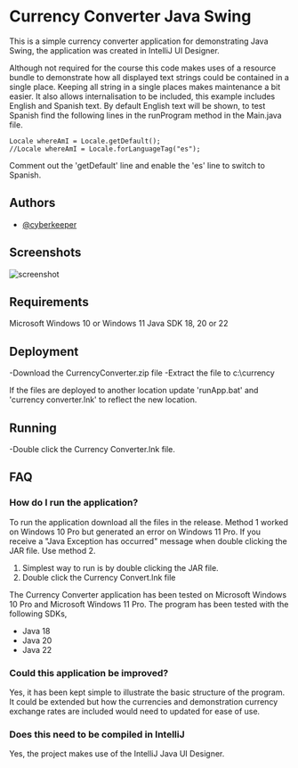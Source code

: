 
# Currency Converter Java Swing

This is a simple currency converter application for demonstrating Java Swing,  the application was created in IntelliJ UI Designer. 

Although not required for the course this code makes uses of a resource bundle to demonstrate how all displayed text strings could be contained in a single place. Keeping all string in a single places makes maintenance a bit easier. It also allows internalisation to be included, this example includes English and Spanish text. By default English text will be shown, to test Spanish find the following lines in the runProgram method in the Main.java file.

```
Locale whereAmI = Locale.getDefault();
//Locale whereAmI = Locale.forLanguageTag("es");
```

Comment out the 'getDefault' line and enable the 'es' line to switch to Spanish.

## Authors

- [@cyberkeeper](https://github.com/cyberkeeper)


## Screenshots

![screenshot](https://github.com/cyberkeeper/CurrencyConverterGUI/assets/40637121/6596407f-2277-4919-b326-64a6c0b86af8)

## Requirements
Microsoft Windows 10 or Windows 11
Java SDK 18, 20 or 22

## Deployment
-Download the CurrencyConverter.zip file
-Extract the file to c:\currency

If the files are deployed to another location update 'runApp.bat' and 'currency converter.lnk' to reflect the new location.

## Running
-Double click the Currency Converter.lnk file.

## FAQ

### How do I run the application?

To run the application download all the files in the release. Method 1 worked on Windows 10 Pro but generated an error on Windows 11 Pro. If you receive a "Java Exception has occurred" message when double clicking the JAR file. Use method 2.

1. Simplest way to run is by double clicking the JAR file.
2. Double click the Currency Convert.lnk file


The Currency Converter application has been tested on Microsoft Windows 10 Pro and Microsoft Windows 11 Pro.
The program has been tested with the following SDKs,
- Java 18 
- Java 20
- Java 22


### Could this application be improved?

Yes, it has been kept simple to illustrate the basic structure of the program. It could be extended but how the currencies and demonstration currency exchange rates are included would need to updated for ease of use.

### Does this need to be compiled in IntelliJ

Yes, the project makes use of the IntelliJ Java UI Designer.
